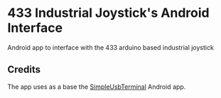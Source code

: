# 433 Industrial Joystick's Android Interface

Android app to interface with the 433 arduino based industrial joystick

## Credits

The app uses as a base the [SimpleUsbTerminal](https://github.com/kai-morich/SimpleUsbTerminal) Android app.
